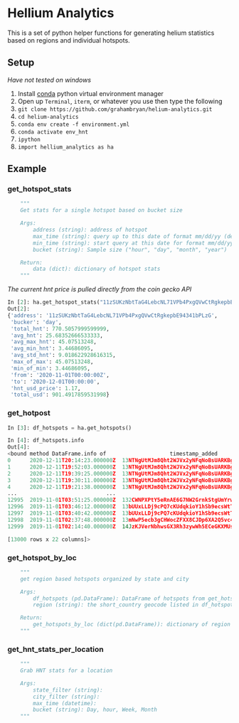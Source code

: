 # Hellium Analytics

This is a set of python helper functions for generating helium statistics based on regions and individual hotspots.

## Setup

*Have not tested on windows*

1. Install [conda](https://docs.anaconda.com/anaconda/install/mac-os/#macos-graphical-install) python virtual environment manager
2. Open up `Terminal`, `iterm`, or whatever you use then type the following
3. `git clone https://github.com/grahambryan/helium-analytics.git`
4. `cd helium-analytics`
5. `conda env create -f environment.yml`
6. `conda activate env_hnt`
7. `ipython`
8. `import hellium_analytics as ha`

## Example

### get_hotspot_stats

```python
    """
    Get stats for a single hotspot based on bucket size

    Args:
        address (string): address of hotspot
        max_time (string): query up to this date of format mm/dd/yy (default: datetime.now().strftime("%D"))
        min_time (string): start query at this date for format mm/dd/yy (defualt: 12/01/16)
        bucket (string): Sample size ("hour", "day", "month", "year")

    Return:
        data (dict): dictionary of hotspot stats
    """
```

*The current hnt price is pulled directly from the coin gecko API*

```python
In [2]: ha.get_hotspot_stats("11zSUKzNbtTaG4LebcNL71VPb4PxgQVwCtRgkepbE94341bPLzG", max_time="12/01/20", min_time="11/01/20")
Out[2]:
{'address': '11zSUKzNbtTaG4LebcNL71VPb4PxgQVwCtRgkepbE94341bPLzG',
 'bucker': 'day',
 'total_hnt': 770.5057999599999,
 'avg_hnt': 25.68352666533333,
 'avg_max_hnt': 45.07513248,
 'avg_min_hnt': 3.44686095,
 'avg_std_hnt': 9.018622928616315,
 'max_of_max': 45.07513248,
 'min_of_min': 3.44686095,
 'from': '2020-11-01T00:00:00Z',
 'to': '2020-12-01T00:00:00',
 'hnt_usd_price': 1.17,
 'total_usd': 901.4917859531998}
 ```

### get_hotpost

```python
In [3]: df_hotspots = ha.get_hotspots()

In [4]: df_hotspots.info
Out[4]:
<bound method DataFrame.info of                    timestamp_added                                              owner  nonce                    name         location  ...  geocode.long_country  geocode.long_city                                 geocode.city_id         lng        lat
0      2020-12-11T20:14:23.000000Z  13NTNgUtMJm8Qht2WJVx2yNFqNoBsUARKBgh4VLCyz1ame...      0       exotic-red-baboon             None  ...                  None               None                                            None         NaN        NaN
1      2020-12-11T19:52:03.000000Z  13NTNgUtMJm8Qht2WJVx2yNFqNoBsUARKBgh4VLCyz1ame...      1        fit-carob-spider  8c196b85cd431ff  ...           Netherlands           Den Haag      ZGVuIGhhYWd6dWlkLWhvbGxhbmRuZXRoZXJsYW5kcw    4.270548  52.091945
2      2020-12-11T19:39:25.000000Z  13NTNgUtMJm8Qht2WJVx2yNFqNoBsUARKBgh4VLCyz1ame...      1   nice-umber-tardigrade  8c196b8427227ff  ...           Netherlands           Den Haag      ZGVuIGhhYWd6dWlkLWhvbGxhbmRuZXRoZXJsYW5kcw    4.276760  52.101151
3      2020-12-11T19:30:11.000000Z  13NTNgUtMJm8Qht2WJVx2yNFqNoBsUARKBgh4VLCyz1ame...      1  breezy-parchment-gecko  8c196bb8a974bff  ...           Netherlands          Maassluis     bWFhc3NsdWlzenVpZC1ob2xsYW5kbmV0aGVybGFuZHM    4.232060  51.930748
4      2020-12-11T19:21:38.000000Z  13NTNgUtMJm8Qht2WJVx2yNFqNoBsUARKBgh4VLCyz1ame...      1       lone-velvet-gecko  8c195180c2c53ff  ...        United Kingdom      Bamber Bridge  YmFtYmVyIGJyaWRnZWVuZ2xhbmR1bml0ZWQga2luZ2RvbQ   -2.656217  53.736434
...                            ...                                                ...    ...                     ...              ...  ...                   ...                ...                                             ...         ...        ...
12995  2019-11-01T03:51:25.000000Z  132CWNPXPtY5eRnAE6G7NW2GrnkStgUmYrwvNrX7RmrX3M...      4   silly-velvet-mandrill  8c44a100839d5ff  ...         United States              Miami              bWlhbWlmbG9yaWRhdW5pdGVkIHN0YXRlcw  -80.125260  25.959672
12996  2019-11-01T03:46:12.000000Z  13bUUxLLDj9cPQ7cKUdqkioY1hSb9ecsWtT9aSya1E8vUs...      4      able-chili-mammoth  8c29a1d086819ff  ...         United States           Alhambra      YWxoYW1icmFjYWxpZm9ybmlhdW5pdGVkIHN0YXRlcw -118.141511  34.080566
12997  2019-11-01T03:40:42.000000Z  13bUUxLLDj9cPQ7cKUdqkioY1hSb9ecsWtT9aSya1E8vUs...      6      sticky-foggy-perch  8c29a0a0578c1ff  ...         United States            Anaheim        YW5haGVpbWNhbGlmb3JuaWF1bml0ZWQgc3RhdGVz -117.774319  33.868570
12998  2019-11-01T02:37:48.000000Z  13mNwP5ecb3gCHWocZFXX8CJDp6XA2Q5vc4LYMrMbb8kVn...      7  clever-juniper-caribou  8c29868c62cc7ff  ...         United States          Henderson          aGVuZGVyc29ubmV2YWRhdW5pdGVkIHN0YXRlcw -114.981678  36.035109
12999  2019-11-01T02:14:40.000000Z  14JzKJVerNbhwsGX3Rh3zywWh5ECeGKXMUsF7H8xAAkwok...      1      wild-black-pelican  8c2a107054261ff  ...         United States        Jersey City  amVyc2V5IGNpdHluZXcgamVyc2V5dW5pdGVkIHN0YXRlcw  -74.071538  40.724913

[13000 rows x 22 columns]>
```

### get_hotspot_by_loc

```python
    """
    get region based hotspots organized by state and city

    Args:
        df_hotspots (pd.DataFrame): DataFrame of hotspots from get_hotspots()
        region (string): the short_country geocode listed in df_hotspots to filet on

    Return:
        get_hotspots_by_loc (dict(pd.DataFrame)): dictionary of region and state dataframes
    """
```

 ### get_hnt_stats_per_location

```python
    """
    Grab HNT stats for a location

    Args:
        state_filter (string):
        city_filter (string):
        max_time (datetime):
        bucket (string): Day, hour, Week, Month
    """
```
